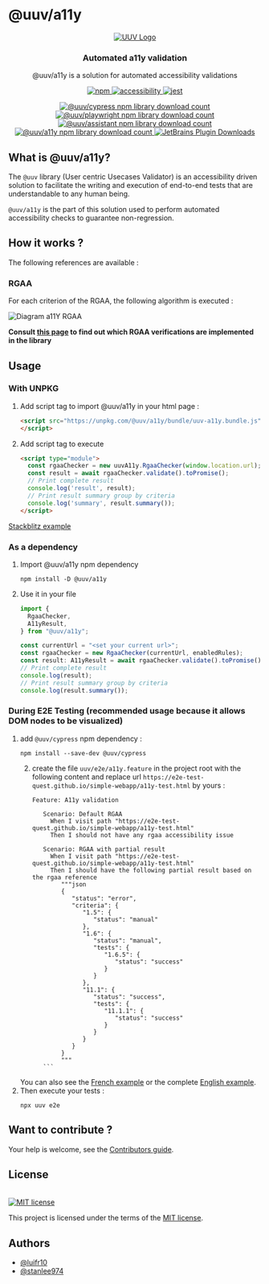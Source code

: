 
# @uuv/a11y
<div align="center">  
<a href="https://orange-opensource.github.io/uuv/">  
<picture>  
<img alt="UUV Logo" src="https://orange-opensource.github.io/uuv/img/uuv.png">  
</picture>  
</a>  
</div>  

<h3 align="center">  
Automated a11y validation
</h3>  

<p align="center">  
@uuv/a11y is a solution for automated accessibility validations
</p>  

<p align="center">  
<a href="https://www.npmjs.com/package/@uuv/commons" target="_blank">  
<img src="https://img.shields.io/badge/available%20on%20npm-grey?logo=npm" alt="npm"/>  
</a>  
<a href="https://www.npmjs.com/package/@uuv/commons" target="_blank">  
<img src="https://img.shields.io/badge/accessibility-yes-green" alt="accessibility"/>  
</a>  
<a href="https://jestjs.io/fr/" target="_blank">  
<img src="https://img.shields.io/badge/tested%20with-jest-yellow?logo=jest" alt="jest"/>  
</a>  
<br />  
</p>  

<div align="center">
<a href="https://www.npmjs.com/package/@uuv/cypress" target="_blank">
    <img alt="@uuv/cypress npm library download count"
        src="https://img.shields.io/npm/dt/%40uuv/cypress?logo=npm&label=%40uuv%2Fcypress"></img>
</a>
<a href="https://www.npmjs.com/package/@uuv/playwright" target="_blank">
    <img alt="@uuv/playwright npm library download count"
         src="https://img.shields.io/npm/dt/%40uuv/playwright?logo=npm&label=%40uuv%2Fplaywright"></img>
</a>
<a href="https://www.npmjs.com/package/@uuv/assistant" target="_blank">
    <img alt="@uuv/assistant npm library download count"
         src="https://img.shields.io/npm/dt/%40uuv/assistant?logo=npm&label=%40uuv%2Fassistant"></img>
</a>
<a href="https://www.npmjs.com/package/@uuv/a11y" target="_blank">
    <img alt="@uuv/a11y npm library download count"
         src="https://img.shields.io/npm/dt/%40uuv/a11y?logo=npm&label=%40uuv%2Fa11y"></img>
</a>
<a href="https://plugins.jetbrains.com/plugin/22437-uuv" target="_blank">
    <img alt="JetBrains Plugin Downloads" src="https://img.shields.io/jetbrains/plugin/d/22437-uuv?logo=jetbrains&label=UUV%20plugin"></img>
</a>
<br />
</div>

## What is @uuv/a11y?

<p align="center">  

The `@uuv` library (User centric Usecases Validator) is an accessibility driven solution to facilitate the writing and execution of end-to-end tests that are understandable to any human being.

`@uuv/a11y` is the part of this solution used to perform automated accessibility checks to guarantee non-regression.


## How it works ?
The following references are available :

### RGAA

For each criterion of the RGAA, the following algorithm is executed :

 ![Diagram a11Y RGAA](https://unpkg.com/@uuv/a11y/docs/diagram-a11y-rgaa.png)

**Consult [this page](https://orange-opensource.github.io/uuv/docs/tools/uuv-a11y#rgaa) to find out which RGAA verifications are implemented in the library**
</p>  

## Usage
### With UNPKG
1.  Add script tag to import @uuv/a11y in your html page :
    ```html
    <script src="https://unpkg.com/@uuv/a11y/bundle/uuv-a11y.bundle.js">
    </script>
    ```
2. Add script tag to execute
    ```html
    <script type="module">
      const rgaaChecker = new uuvA11y.RgaaChecker(window.location.url);
      const result = await rgaaChecker.validate().toPromise();
      // Print complete result
      console.log('result', result);
      // Print result summary group by criteria
      console.log('summary', result.summary());
    </script>
    ```
  [Stackblitz example](https://stackblitz.com/edit/web-platform-fihgra?devToolsHeight=33&file=index.html)

### As a dependency
1. Import @uuv/a11y npm dependency
    ```shell
    npm install -D @uuv/a11y
    ```
2. Use it in your file
    ```typescript
    import {
      RgaaChecker,
      A11yResult,
    } from "@uuv/a11y";
    
    const currentUrl = "<set your current url>";
    const rgaaChecker = new RgaaChecker(currentUrl, enabledRules);
    const result: A11yResult = await rgaaChecker.validate().toPromise();
    // Print complete result
    console.log(result);
    // Print result summary group by criteria
    console.log(result.summary());
    ```
### During E2E Testing (recommended usage because it allows DOM nodes to be visualized)
1. add `@uuv/cypress` npm dependency :
    ```shell
    npm install --save-dev @uuv/cypress
    ```
   2. create the file `uuv/e2e/a11y.feature` in the project root with the following content and replace url `https://e2e-test-quest.github.io/simple-webapp/a11y-test.html` by yours :
       ```gherkin
       Feature: A11y validation
          
          Scenario: Default RGAA
            When I visit path "https://e2e-test-quest.github.io/simple-webapp/a11y-test.html"
            Then I should not have any rgaa accessibility issue
      
          Scenario: RGAA with partial result
            When I visit path "https://e2e-test-quest.github.io/simple-webapp/a11y-test.html"
            Then I should have the following partial result based on the rgaa reference
               """json
               {
                  "status": "error",
                  "criteria": {
                     "1.5": {
                        "status": "manual"
                     },
                     "1.6": {
                        "status": "manual",
                        "tests": {
                           "1.6.5": {
                              "status": "success"
                           }
                        }
                     },
                     "11.1": {
                        "status": "success",
                        "tests": {
                           "11.1.1": {
                              "status": "success"
                           }
                        }
                     }
                  }
               }
               """
          ```
   You can also see the [French example](https://github.com/Orange-OpenSource/uuv/blob/main/example/fr-rgaa.feature) or the complete [English example](https://github.com/Orange-OpenSource/uuv/blob/main/example/en-rgaa.feature).
3. Then execute your tests :
    ```shell
    npx uuv e2e
    ```

## Want to contribute ?
Your help is welcome, see the [Contributors guide](https://github.com/Orange-OpenSource/uuv/blob/main/packages/a11y/CONTRIBUTING.md).

## License

[<a href="https://github.com/Orange-OpenSource/uuv/blob/main/LICENSE">  
<img src="https://img.shields.io/badge/license-MIT-blue" alt="MIT license"/>  
</a>](https://spdx.org/licenses/MIT.html)

This project is licensed under the terms of the [MIT license](https://github.com/Orange-OpenSource/uuv/blob/main/LICENSE).

## Authors

- [@luifr10](https://github.com/luifr10)
- [@stanlee974](https://github.com/stanlee974)
